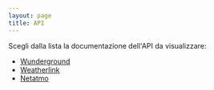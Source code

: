 ```yaml
---
layout: page
title: API
---
```


Scegli dalla lista la documentazione dell'API da visualizzare:

* [Wunderground](/wunderground)
* [Weatherlink](/weatherlink)
* [Netatmo](/netatmo)

